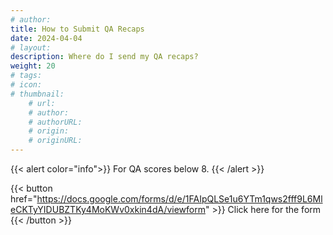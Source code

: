 ```yaml
---
# author: 
title: How to Submit QA Recaps
date: 2024-04-04
# layout: 
description: Where do I send my QA recaps?
weight: 20
# tags: 
# icon: 
# thumbnail: 
    # url: 
    # author: 
    # authorURL: 
    # origin: 
    # originURL: 
---
```


{{< alert color="info">}}
For QA scores below 8.
{{< /alert >}}


{{< button href="https://docs.google.com/forms/d/e/1FAIpQLSe1u6YTm1qws2fff9L6MleCKTyYIDUBZTKy4MoKWv0xkin4dA/viewform" >}}
Click here for the form
{{< /button >}}
